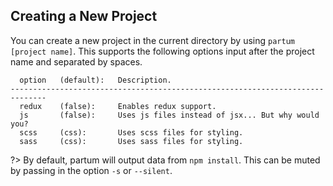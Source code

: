 ## Creating a New Project

You can create a new project in the current directory by using `partum [project name]`.
This supports the following options input after the project name and separated by spaces.
```
  option   (default):   Description.
------------------------------------------------------------------------------
  redux    (false):     Enables redux support.
  js       (false):     Uses js files instead of jsx... But why would you?
  scss     (css):       Uses scss files for styling.
  sass     (css):       Uses sass files for styling.
```

?> By default, partum will output data from `npm install`. This can be muted by passing in the option `-s` or `--silent`.